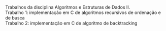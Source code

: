 Trabalhos da disciplina Algoritmos e Estruturas de Dados II.
<br>Trabalho 1: implementação em C de algoritmos recursivos de ordenação e de busca
<br>Trabalho 2: implementação em C de algoritmo de backtracking
